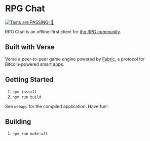 RPG Chat
========
[![Tests are PASSING! 🚀][test-status-badge]][test-status-home]

RPG Chat is an offline-first client for [the RPG community][rpg].

## Built with Verse
Verse a peer-to-peer game engine powered by [Fabric][fabric], a protocol for
Bitcoin-powered smart apps.

## Getting Started

1. `npm install`
2. `npm run build`

See `webapp` for the compiled application.  Have fun!

## Building

1. `npm run make:all`

[fabric]: https://fabric.pub
[rpg]: https://www.roleplaygateway.com
[test-status-badge]: https://img.shields.io/travis/RolePlayGateway/chat.verse.im.svg?branch=master&style=flat-square
[test-status-home]: https://travis-ci.org/RolePlayGateway/chat.verse.im
[verse]: https://verse.im
